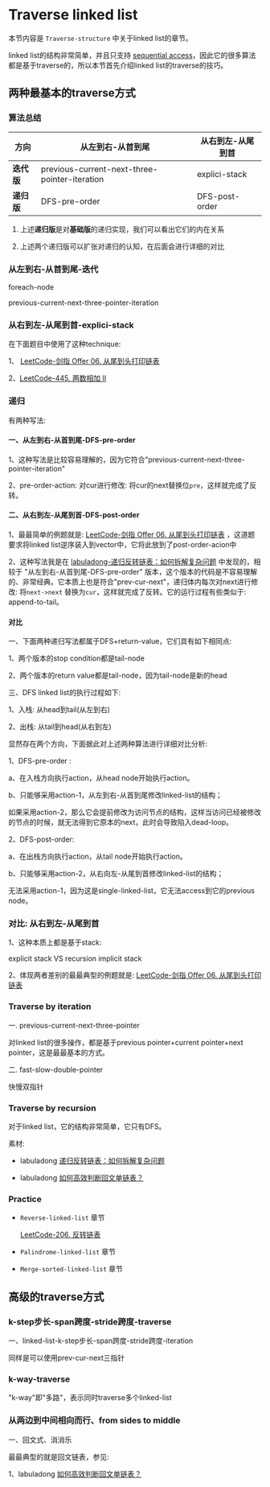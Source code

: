 # Traverse linked list

本节内容是 `Traverse-structure` 中关于linked list的章节。

linked list的结构非常简单，并且只支持 [sequential access](https://en.wikipedia.org/wiki/Sequential_access)，因此它的很多算法都是基于traverse的，所以本节首先介绍linked list的traverse的技巧。



## 两种最基本的traverse方式



### 算法总结

| 方向       | 从左到右-从首到尾                             | 从右到左-从尾到首 |
| ---------- | --------------------------------------------- | ----------------- |
| **迭代版** | previous-current-next-three-pointer-iteration | explici-stack     |
| **递归版** | DFS-pre-order                                 | DFS-post-order    |

1. 上述**递归版**是对**基础版**的递归实现，我们可以看出它们的内在关系

2. 上述两个递归版可以扩张对递归的认知，在后面会进行详细的对比

   

### 从左到右-从首到尾-迭代

foreach-node



previous-current-next-three-pointer-iteration





### 从右到左-从尾到首-explici-stack

在下面题目中使用了这种technique:

1、 [LeetCode-剑指 Offer 06. 从尾到头打印链表](https://leetcode.cn/problems/cong-wei-dao-tou-da-yin-lian-biao-lcof/)  

2、[LeetCode-445. 两数相加 II](https://leetcode.cn/problems/add-two-numbers-ii/) 



### 递归

有两种写法:

#### 一、从左到右-从首到尾-DFS-pre-order

1、这种写法是比较容易理解的，因为它符合"previous-current-next-three-pointer-iteration"

2、pre-order-action: 对cur进行修改: 将cur的next替换位`pre`，这样就完成了反转。



#### 二、从右到左-从尾到首-DFS-post-order

1、最最简单的例题就是: [LeetCode-剑指 Offer 06. 从尾到头打印链表](https://leetcode.cn/problems/cong-wei-dao-tou-da-yin-lian-biao-lcof/) ，这道题要求将linked list逆序装入到vector中，它将此放到了post-order-acion中

2、这种写法我是在 [labuladong-递归反转链表：如何拆解复杂问题](https://mp.weixin.qq.com/s?__biz=MzAxODQxMDM0Mw==&mid=2247484467&idx=1&sn=beb3ae89993b812eeaa6bbdeda63c494&scene=21#wechat_redirect) 中发现的，相较于 "从左到右-从首到尾-DFS-pre-order" 版本，这个版本的代码是不容易理解的、非常经典。它本质上也是符合"prev-cur-next"，递归体内每次对next进行修改: 将`next->next` 替换为`cur`，这样就完成了反转。它的运行过程有些类似于: append-to-tail。



#### 对比

一、下面两种递归写法都属于DFS+return-value，它们具有如下相同点:

1、两个版本的stop condition都是tail-node

2、两个版本的return value都是tail-node，因为tail-node是新的head

三、DFS linked list的执行过程如下:

1、入栈: 从head到tail(从左到右)

2、出栈: 从tail到head(从右到左)

显然存在两个方向，下面据此对上述两种算法进行详细对比分析:

1、DFS-pre-order : 

a、在入栈方向执行action，从head node开始执行action。

b、只能够采用action-1，从左到右-从首到尾修改linked-list的结构；

如果采用action-2，那么它会提前修改为访问节点的结构，这样当访问已经被修改的节点的时候，就无法得到它原本的next，此时会导致陷入dead-loop。

2、DFS-post-order: 

a、在出栈方向执行action，从tail node开始执行action。

b、只能够采用action-2，从右向左-从尾到首修改linked-list的结构；

无法采用action-1，因为这是single-linked-list，它无法access到它的previous node。



### 对比: 从右到左-从尾到首

1、这种本质上都是基于stack: 

explicit stack VS recursion implicit stack

2、体现两者差别的最最典型的例题就是: [LeetCode-剑指 Offer 06. 从尾到头打印链表](https://leetcode.cn/problems/cong-wei-dao-tou-da-yin-lian-biao-lcof/)  



### Traverse by iteration

一. previous-current-next-three-pointer

对linked list的很多操作，都是基于previous pointer+current pointer+next pointer，这是最最基本的方式。

二. fast-slow-double-pointer

快慢双指针



### Traverse by recursion

对于linked list，它的结构非常简单，它只有DFS。

素材: 

- labuladong [递归反转链表：如何拆解复杂问题](https://mp.weixin.qq.com/s/5wz_YJ3lTkDH3nWfVDi5SA) 

- labuladong [如何高效判断回文单链表？](https://mp.weixin.qq.com/s/tCgEoOlZKS_ohuTx1VxJ-Q) 

### Practice

- `Reverse-linked-list` 章节

  [LeetCode-206. 反转链表](https://leetcode.cn/problems/reverse-linked-list/) 

- `Palindrome-linked-list` 章节

- `Merge-sorted-linked-list` 章节



## 高级的traverse方式

### k-step步长-span跨度-stride跨度-traverse

一、linked-list-k-step步长-span跨度-stride跨度-iteration

同样是可以使用prev-cur-next三指针



### k-way-traverse

"k-way"即"多路"，表示同时traverse多个linked-list



### 从两边到中间相向而行、from sides to middle

一、回文式、消消乐

最最典型的就是回文链表，参见:

1、labuladong [如何高效判断回文单链表？](https://mp.weixin.qq.com/s/tCgEoOlZKS_ohuTx1VxJ-Q) 
